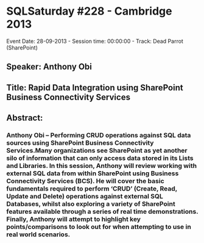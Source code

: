 # SQLSaturday #228 - Cambridge 2013
Event Date: 28-09-2013 - Session time: 00:00:00 - Track: Dead Parrot (SharePoint)
## Speaker: Anthony Obi
## Title: Rapid Data Integration using SharePoint Business Connectivity Services
## Abstract:
### Anthony Obi – Performing CRUD operations against SQL data sources using SharePoint Business Connectivity Services.Many organizations see SharePoint as yet another silo of information that can only access data stored in its Lists and Libraries. In this session, Anthony will review working with external SQL data from within SharePoint using Business Connectivity Services (BCS). He will cover the basic fundamentals required to perform ‘CRUD’ (Create, Read, Update and Delete) operations against external SQL Databases, whilst also exploring a variety of SharePoint features available through a series of real time demonstrations. Finally, Anthony will attempt to highlight key points/comparisons to look out for when attempting to use in real world scenarios.
